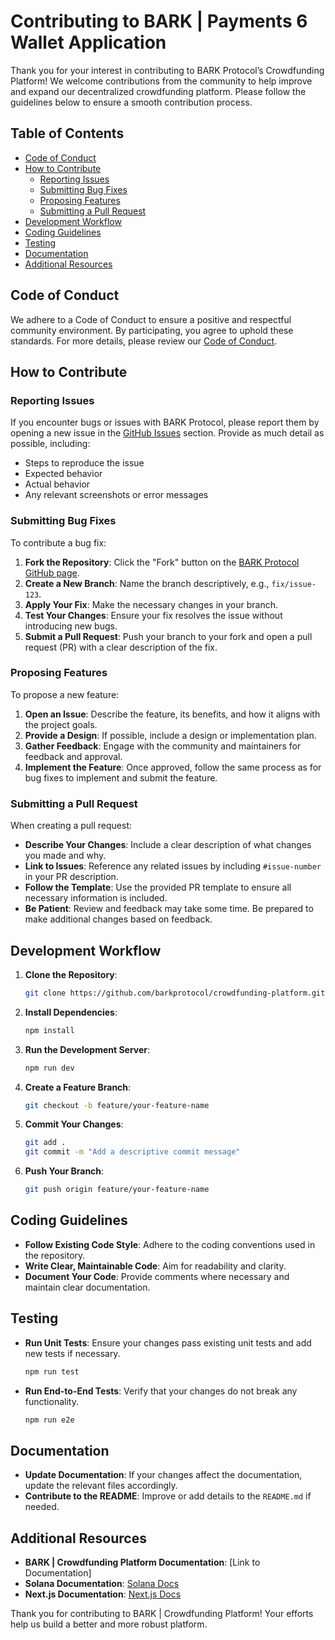 # Contributing to BARK | Payments 6 Wallet Application

Thank you for your interest in contributing to BARK Protocol’s Crowdfunding Platform! We welcome contributions from the community to help improve and expand our decentralized crowdfunding platform. Please follow the guidelines below to ensure a smooth contribution process.

## Table of Contents

- [Code of Conduct](#code-of-conduct)
- [How to Contribute](#how-to-contribute)
  - [Reporting Issues](#reporting-issues)
  - [Submitting Bug Fixes](#submitting-bug-fixes)
  - [Proposing Features](#proposing-features)
  - [Submitting a Pull Request](#submitting-a-pull-request)
- [Development Workflow](#development-workflow)
- [Coding Guidelines](#coding-guidelines)
- [Testing](#testing)
- [Documentation](#documentation)
- [Additional Resources](#additional-resources)

## Code of Conduct

We adhere to a Code of Conduct to ensure a positive and respectful community environment. By participating, you agree to uphold these standards. For more details, please review our [Code of Conduct](CODE_OF_CONDUCT.md).

## How to Contribute

### Reporting Issues

If you encounter bugs or issues with BARK Protocol, please report them by opening a new issue in the [GitHub Issues](https://github.com/barkprotocol/crowdfunding-platform/issues) section. Provide as much detail as possible, including:

- Steps to reproduce the issue
- Expected behavior
- Actual behavior
- Any relevant screenshots or error messages

### Submitting Bug Fixes

To contribute a bug fix:

1. **Fork the Repository**: Click the "Fork" button on the [BARK Protocol GitHub page](https://github.com/barkprotocol/crowdfunding-platform).
2. **Create a New Branch**: Name the branch descriptively, e.g., `fix/issue-123`.
3. **Apply Your Fix**: Make the necessary changes in your branch.
4. **Test Your Changes**: Ensure your fix resolves the issue without introducing new bugs.
5. **Submit a Pull Request**: Push your branch to your fork and open a pull request (PR) with a clear description of the fix.

### Proposing Features

To propose a new feature:

1. **Open an Issue**: Describe the feature, its benefits, and how it aligns with the project goals.
2. **Provide a Design**: If possible, include a design or implementation plan.
3. **Gather Feedback**: Engage with the community and maintainers for feedback and approval.
4. **Implement the Feature**: Once approved, follow the same process as for bug fixes to implement and submit the feature.

### Submitting a Pull Request

When creating a pull request:

- **Describe Your Changes**: Include a clear description of what changes you made and why.
- **Link to Issues**: Reference any related issues by including `#issue-number` in your PR description.
- **Follow the Template**: Use the provided PR template to ensure all necessary information is included.
- **Be Patient**: Review and feedback may take some time. Be prepared to make additional changes based on feedback.

## Development Workflow

1. **Clone the Repository**: 
   ```bash
   git clone https://github.com/barkprotocol/crowdfunding-platform.git
   ```
2. **Install Dependencies**:
   ```bash
   npm install
   ```
3. **Run the Development Server**:
   ```bash
   npm run dev
   ```
4. **Create a Feature Branch**:
   ```bash
   git checkout -b feature/your-feature-name
   ```
5. **Commit Your Changes**:
   ```bash
   git add .
   git commit -m "Add a descriptive commit message"
   ```
6. **Push Your Branch**:
   ```bash
   git push origin feature/your-feature-name
   ```

## Coding Guidelines

- **Follow Existing Code Style**: Adhere to the coding conventions used in the repository.
- **Write Clear, Maintainable Code**: Aim for readability and clarity.
- **Document Your Code**: Provide comments where necessary and maintain clear documentation.

## Testing

- **Run Unit Tests**: Ensure your changes pass existing unit tests and add new tests if necessary.
  ```bash
  npm run test
  ```
- **Run End-to-End Tests**: Verify that your changes do not break any functionality.
  ```bash
  npm run e2e
  ```

## Documentation

- **Update Documentation**: If your changes affect the documentation, update the relevant files accordingly.
- **Contribute to the README**: Improve or add details to the `README.md` if needed.

## Additional Resources

- **BARK | Crowdfunding Platform Documentation**: [Link to Documentation]
- **Solana Documentation**: [Solana Docs](https://docs.solana.com/)
- **Next.js Documentation**: [Next.js Docs](https://nextjs.org/docs)

Thank you for contributing to BARK | Crowdfunding Platform! Your efforts help us build a better and more robust platform.
